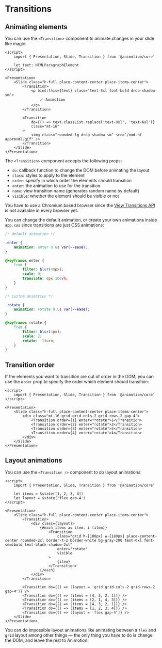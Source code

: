 <script lang="ts">
	import Transition from './transition.svelte'
	import TransitionOrder from './order.svelte'
	import LayoutAnimation from './layout.svelte'
</script>

# Transitions

## Animating elements

You can use the `<Transition>` component to animate changes in your slide like magic:

<Transition />

```svelte
<script>
	import { Presentation, Slide, Transition } from '@animotion/core'

	let text: HTMLParagraphElement
</script>

<Presentation>
	<Slide class="h-full place-content-center place-items-center">
		<Transition>
			<p bind:this={text} class="text-8xl font-bold drop-shadow-sm">
				🪄 Animotion
			</p>
		</Transition>

		<Transition
			do={() => text.classList.replace('text-8xl', 'text-6xl')}
			class="mt-16"
		>
			<img class="rounded-lg drop-shadow-sm" src="/nod-of-approval.gif" />
		</Transition>
	</Slide>
</Presentation>
```

The `<Transition>` component accepts the following props:

- `do`: callback function to change the DOM before animating the layout
- `class`: styles to apply to the element
- `order`: specify in which order the elements should transition
- `enter`: the animation to use for the transition
- `name`: view transition name (generates random name by default)
- `visible`: whether the element should be visible or not

You have to use a Chromium based browser since the [View Transitions API](https://developer.mozilla.org/en-US/docs/Web/API/View_Transitions_API) is not available in every browser yet.


You can change the default animation, or create your own animations inside `app.css` since transitions are just CSS animations:

```css
/* default animation */

.enter {
	animation: enter 0.6s var(--ease);
}

@keyframes enter {
	from {
		filter: blur(40px);
		scale: 0;
		translate: 0px 100vh;
	}
}

/* custom animation */

.rotate {
	animation: rotate 0.6s var(--ease);
}

@keyframes rotate {
	from {
		filter: blur(4px);
		scale: 2;
		rotate: -1turn;
	}
}
```

## Transition order

If the elements you want to transition are out of order in the DOM, you can use the `order` prop to specify the order which element should transition:

<TransitionOrder />

```svelte
<script>
	import { Presentation, Slide, Transition } from '@animotion/core'
</script>

<Presentation>
	<Slide class="h-full place-content-center place-items-center">
		<div class="mt-16 grid grid-cols-2 grid-rows-2 gap-4">
			<Transition order={1} enter="rotate">1</Transition>
			<Transition order={2} enter="rotate">2</Transition>
			<Transition order={3} enter="rotate">3</Transition>
			<Transition order={4} enter="rotate">4</Transition>
		</div>
	</Slide>
</Presentation>
```

## Layout animations

You can use the `<Transition />` component to do layout animations:

<LayoutAnimation />

```svelte
<script>
	import { Presentation, Slide, Transition } from '@animotion/core'

	let items = $state([1, 2, 3, 4])
	let layout = $state('flex gap-4')
</script>

<Presentation>
	<Slide class="h-full place-content-center place-items-center">
		<Transition>
			<div class={layout}>
				{#each items as item, i (item)}
					<Transition
						class="grid h-[180px] w-[180px] place-content-center rounded-2xl border-t-2 border-white bg-gray-200 text-6xl font-semibold text-black shadow-2xl"
						enter="rotate"
						visible
					>
						{item}
					</Transition>
				{/each}
			</div>
		</Transition>

		<Transition do={() => (layout = 'grid grid-cols-2 grid-rows-2 gap-4')} />
		<Transition do={() => (items = [4, 3, 2, 1])} />
		<Transition do={() => (items = [2, 1, 4, 3])} />
		<Transition do={() => (items = [4, 3, 2, 1])} />
		<Transition do={() => (items = [1, 2, 3, 4])} />
		<Transition do={() => (layout = 'flex gap-4')} />
	</Slide>
</Presentation>
```

You can do impossible layout animations like animating between a `flex` and `grid` layout among other things — the only thing you have to do is change the DOM, and leave the rest to Animotion.